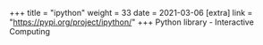 +++
title = "ipython"
weight = 33
date = 2021-03-06
[extra]
link = "https://pypi.org/project/ipython/"
+++
Python library - Interactive Computing


